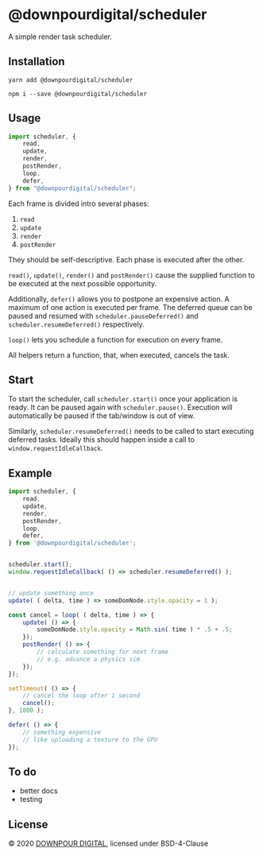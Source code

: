 # @downpourdigital/scheduler

A simple render task scheduler.

## Installation

```
yarn add @downpourdigital/scheduler
```
```
npm i --save @downpourdigital/scheduler
```

## Usage
```typescript
import scheduler, {
	read,
	update,
	render,
	postRender,
	loop,
	defer,
} from "@downpourdigital/scheduler";
```

Each frame is divided intro several phases:

1. `read`
2. `update`
3. `render`
4. `postRender`

They should be self-descriptive. Each phase is executed after the other.

`read()`, `update()`, `render()` and `postRender()` cause the supplied function to be executed at the next possible opportunity.

Additionally, `defer()` allows you to postpone an expensive action. A maximum of one action is executed per frame. The deferred queue can be paused and resumed with `scheduler.pauseDeferred()` and `scheduler.resumeDeferred()` respectively.

`loop()` lets you schedule a function for execution on every frame.

All helpers return a function, that, when executed, cancels the task.


## Start

To start the scheduler, call `scheduler.start()` once your application is ready. It can be paused again with `scheduler.pause()`. Execution will automatically be paused if the tab/window is out of view.

Similarly, `scheduler.resumeDeferred()` needs to be called to start executing deferred tasks. Ideally this should happen inside a call to `window.requestIdleCallback`.



## Example

```typescript
import scheduler, {
	read,
	update,
	render,
	postRender,
	loop,
	defer,
} from '@downpourdigital/scheduler';


scheduler.start();
window.requestIdleCallback( () => scheduler.resumeDeferred() );


// update something once
update( ( delta, time ) => someDomNode.style.opacity = 1 );

const cancel = loop( ( delta, time ) => {
	update( () => {
		someDomNode.style.opacity = Math.sin( time ) * .5 + .5;
	});
	postRender( () => {
		// calculate something for next frame
		// e.g. advance a physics sim
	});
});

setTimeout( () => {
	// cancel the loop after 1 second
	cancel();
}, 1000 );

defer( () => {
	// something expensive
	// like uploading a texture to the GPU
});
```

## To do

- better docs
- testing



## License
© 2020 [DOWNPOUR DIGITAL](https://downpour.digital), licensed under BSD-4-Clause